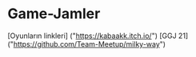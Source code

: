 # Game-Jamler
[Oyunların linkleri] ("https://kabaakk.itch.io/") 
[GGJ 21] ("https://github.com/Team-Meetup/milky-way")
